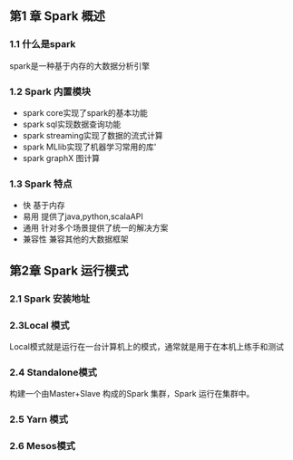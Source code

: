 ## 第1 章 Spark 概述

### 1.1 什么是spark

spark是一种基于内存的大数据分析引擎

### 1.2 Spark 内置模块

- spark core实现了spark的基本功能
- spark sql实现数据查询功能
- spark streaming实现了数据的流式计算
- spark MLlib实现了机器学习常用的库'
- spark graphX 图计算

### 1.3 Spark 特点

- 快 基于内存
- 易用 提供了java,python,scalaAPI
- 通用 针对多个场景提供了统一的解决方案
- 兼容性 兼容其他的大数据框架

## 第2章 Spark 运行模式

### 2.1 Spark 安装地址

### 2.3Local 模式

Local模式就是运行在一台计算机上的模式，通常就是用于在本机上练手和测试

### 2.4 Standalone模式

构建一个由Master+Slave 构成的Spark 集群，Spark 运行在集群中。

### 2.5 Yarn 模式

### 2.6 Mesos模式

